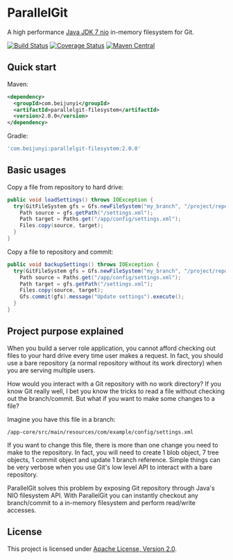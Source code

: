 ParallelGit
===========

A high performance [Java JDK 7 nio](https://docs.oracle.com/javase/tutorial/essential/io/fileio.html) in-memory filesystem for Git.

[![Build Status](https://travis-ci.org/beijunyi/ParallelGit.svg?branch=master)](https://travis-ci.org/beijunyi/ParallelGit)
[![Coverage Status](https://coveralls.io/repos/beijunyi/ParallelGit/badge.svg?branch=master&service=github)](https://coveralls.io/github/beijunyi/ParallelGit?branch=master)
[![Maven Central](https://maven-badges.herokuapp.com/maven-central/com.beijunyi/parallelgit/badge.svg)](https://maven-badges.herokuapp.com/maven-central/com.beijunyi/parallelgit)


Quick start
-----------
Maven:

```xml
<dependency>
  <groupId>com.beijunyi</groupId>
  <artifactId>parallelgit-filesystem</artifactId>
  <version>2.0.0</version>
</dependency>
```

Gradle:

```gradle
'com.beijunyi:parallelgit-filesystem:2.0.0'
```


Basic usages
------------
Copy a file from repository to hard drive:
```java
public void loadSettings() throws IOException {
  try(GitFileSystem gfs = Gfs.newFileSystem("my_branch", "/project/repository")) {
    Path source = gfs.getPath("/settings.xml");
    Path target = Paths.get("/app/config/settings.xml");
    Files.copy(source, target);
  }
}
```

Copy a file to repository and commit:
```java
public void backupSettings() throws IOException {
  try(GitFileSystem gfs = Gfs.newFileSystem("my_branch", "/project/repository")) {
    Path source = Paths.get("/app/config/settings.xml");
    Path target = gfs.getPath("/settings.xml");
    Files.copy(source, target);
    Gfs.commit(gfs).message("Update settings").execute();
  }
}
```


Project purpose explained
-------------------------
When you build a server role application, you cannot afford checking out files to your hard drive every time user makes a request. In fact, you should use a bare repository (a normal repository without its work directory) when you are serving multiple users.

How would you interact with a Git repository with no work directory? If you know Git really well, I bet you know the tricks to read a file without checking out the branch/commit. But what if you want to make some changes to a file?

Imagine you have this file in a branch:
```
/app-core/src/main/resources/com/example/config/settings.xml
```
If you want to change this file, there is more than one change you need to make to the repository. In fact, you will need to create 1 blob object, 7 tree objects, 1 commit object and update 1 branch reference. Simple things can be very verbose when you use Git's low level API to interact with a bare repository.

ParallelGit solves this problem by exposing Git repository through Java's NIO filesystem API. With ParallelGit you can instantly checkout any branch/commit to a in-memory filesystem and perform read/write accesses.


License
-------
This project is licensed under [Apache License, Version 2.0](http://opensource.org/licenses/apache-2.0).